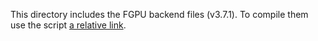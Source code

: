 This directory includes the FGPU backend files (v3.7.1).
To compile them use the script [a relative link](https://github.com/malkadi/FGPU/blob/master/scripts/download_and_compile_llvm.sh "Title").
